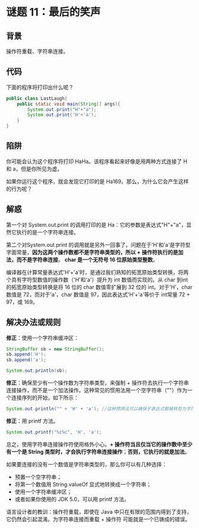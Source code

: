 # 谜题 11：最后的笑声  

## 背景

操作符重载、字符串连接。

## 代码

下面的程序将打印出什么呢？  

```java
public class LastLaugh{
    public static void main(String[] args){
        System.out.print("H"+"a");
        System.out.print('H'+'a');
    }
}
```

## 陷阱

你可能会认为这个程序将打印 HaHa。该程序看起来好像是用两种方式连接了 H 和 a，但是你所见为虚。

如果你运行这个程序，就会发现它打印的是 Ha169。那么，为什么它会产生这样的行为呢？  

## 解惑

第一个对 System.out.print 的调用打印的是 Ha：它的参数是表达式"H"+"a"，显然它执行的是一个字符串连接。

第二个对System.out.print 的调用就是另外一回事了。问题在于'H'和'a'是字符型字面常量，**因为这两个操作数都不是字符串类型的，所以 + 操作符执行的是加法，而不是字符串连接**。  **char 是一个无符号 16 位原始类型整数**。

编译器在计算常量表达式'H'+'a'时，是通过我们熟知的拓宽原始类型转换，将两个具有字符型数值的操作数（'H'和'a'）提升为 int 数值而实现的。从 char 到int 的拓宽原始类型转换是将 16 位的 char 数值零扩展到 32 位的 int。对于'H'，char 数值是 72，而对于'a'，char 数值是 97，因此表达式'H'+'a'等价于 int常量 72 + 97，或 169。  

## 解决办法或规则

**修正**：使用一个字符串缓冲区：

```java
StringBuffer sb = new StringBuffer();
sb.append('H');
sb.append('a');

System.out.println(sb); 
```

**修正**：确保至少有一个操作数为字符串类型，来强制 + 操作符去执行一个字符串连接操作，而不是一个加法操作。这种常见的惯用法用一个空字符串（""）作为一个连接序列的开始，如下所示：  

```java
System.out.println("" + 'H' + 'a'); //这种惯用法可以确保子表达式都被转型为字符串。
```

**修正**：用 printf 方法。

```java
System.out.printf("%c%c", 'H', 'a');
```

总之，使用字符串连接操作符使用格外小心。**+ 操作符当且仅当它的操作数中至少有一个是 String 类型时，才会执行字符串连接操作**；**否则，它执行的就是加法**。

如果要连接的没有一个数值是字符串类型的，那么你可以有几种选择：

- 预置一个空字符串；
- 将第一个数值用 String.valueOf 显式地转换成一个字符串；
- 使用一个字符串缓冲区；
- 或者如果你使用的 JDK 5.0，可以用 printf 方法。  



语言设计者的教训：操作符重载，即使在 Java 中只在有限的范围内得到了支持，它仍然会引起混淆。为字符串连接而重载 + 操作符
可能就是一个已铸成的错误。  